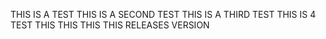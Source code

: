 THIS IS A TEST
THIS IS A SECOND TEST
THIS IS A THIRD TEST
THIS IS 4 TEST
THIS 
THIS
THIS
THIS RELEASES VERSION